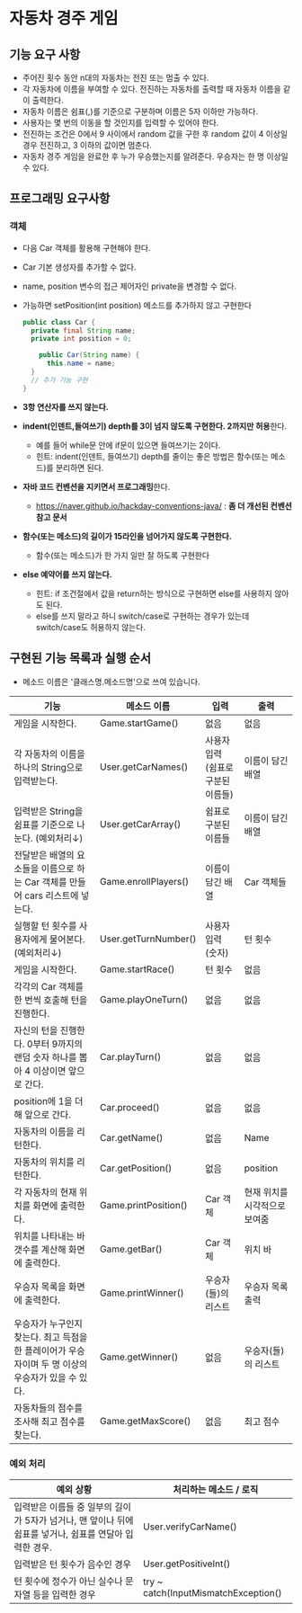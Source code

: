 # 자동차 경주 게임

## 기능 요구 사항

- 주어진 횟수 동안 n대의 자동차는 전진 또는 멈출 수 있다.
- 각 자동차에 이름을 부여할 수 있다. 전진하는 자동차를 출력할 때 자동차 이름을 같이 출력한다.
- 자동차 이름은 쉼표(,)를 기준으로 구분하며 이름은 5자 이하만 가능하다.
- 사용자는 몇 번의 이동을 할 것인지를 입력할 수 있어야 한다.
- 전진하는 조건은 0에서 9 사이에서 random 값을 구한 후 random 값이 4 이상일 경우 전진하고, 3 이하의 값이면 멈춘다.
- 자동차 경주 게임을 완료한 후 누가 우승했는지를 알려준다. 우승자는 한 명 이상일 수 있다.

## 프로그래밍 요구사항

### 객체

* 다음 Car 객체를 활용해 구현해야 한다.

* Car 기본 생성자를 추가할 수 없다.

* name, position 변수의 접근 제어자인 private을 변경할 수 없다.

* 가능하면 setPosition(int position) 메소드를 추가하지 않고 구현한다

  ```java
  public class Car {
  	private final String name;
  	private int position = 0;
  
      public Car(String name) {
  		this.name = name;
  	}
  	// 추가 기능 구현
  }
  ```

* **3항 연산자를 쓰지 않는다.**

* **indent(인덴트,들여쓰기) depth를 3이 넘지 않도록 구현한다. 2까지만 허용**한다.

  - 예를 들어 while문 안에 if문이 있으면 들여쓰기는 2이다.
  - 힌트: indent(인덴트, 들여쓰기) depth를 줄이는 좋은 방법은 함수(또는 메소드)를 분리하면 된다.

* **자바 코드 컨벤션을 지키면서 프로그래밍**한다.

  * https://naver.github.io/hackday-conventions-java/ : **좀 더 개선된 컨벤션 참고 문서**

* **함수(또는 메소드)의 길이가 15라인을 넘어가지 않도록 구현한다.**

  * 함수(또는 메소드)가 한 가지 일만 잘 하도록 구현한다

* **else 예약어를 쓰지 않는다.**

  * 힌트: if 조건절에서 값을 return하는 방식으로 구현하면 else를 사용하지 않아도 된다.
  *  else를 쓰지 말라고 하니 switch/case로 구현하는 경우가 있는데 switch/case도 허용하지 않는다.

## 구현된 기능 목록과 실행 순서

* 메소드 이름은 '클래스명.메소드명'으로 쓰여 있습니다.

| 기능                                                         | 메소드 이름          | 입력                               | 출력                          |
| ------------------------------------------------------------ | -------------------- | ---------------------------------- | ----------------------------- |
| 게임을 시작한다.                                             | Game.startGame()     | 없음                               | 없음                          |
| 각 자동차의 이름을 하나의 String으로 입력받는다.             | User.getCarNames()   | 사용자 입력 (쉼표로 구분된 이름들) | 이름이 담긴 배열              |
| 입력받은 String을 쉼표를 기준으로 나눈다. (예외처리↓)        | User.getCarArray()   | 쉼표로 구분된 이름들               | 이름이 담긴 배열              |
| 전달받은 배열의 요소들을 이름으로 하는 Car 객체를 만들어 cars 리스트에 넣는다. | Game.enrollPlayers() | 이름이 담긴 배열                   | Car 객체들                    |
| 실행할 턴 횟수를 사용자에게 물어본다. (예외처리↓)            | User.getTurnNumber() | 사용자 입력 (숫자)                 | 턴 횟수                       |
| 게임을 시작한다.                                             | Game.startRace()     | 턴 횟수                            | 없음                          |
| 각각의 Car 객체를 한 번씩 호출해 턴을 진행한다.              | Game.playOneTurn()   | 없음                               | 없음                          |
| 자신의 턴을 진행한다. 0부터 9까지의 랜덤 숫자 하나를 뽑아 4 이상이면 앞으로 간다. | Car.playTurn()       | 없음                               | 없음                          |
| position에 1을 더해 앞으로 간다.                             | Car.proceed()        | 없음                               | 없음                          |
| 자동차의 이름을 리턴한다.                                    | Car.getName()        | 없음                               | Name                          |
| 자동차의 위치를 리턴한다.                                    | Car.getPosition()    | 없음                               | position                      |
| 각 자동차의 현재 위치를 화면에 출력한다.                     | Game.printPosition() | Car 객체                           | 현재 위치를 시각적으로 보여줌 |
| 위치를 나타내는 바 갯수를 계산해 화면에 출력한다.            | Game.getBar()        | Car 객체                           | 위치 바                       |
| 우승자 목록을 화면에 출력한다.                               | Game.printWinner()   | 우승자(들)의 리스트                | 우승자 목록 출력              |
| 우승자가 누구인지 찾는다. 최고 득점을 한 플레이어가 우승자이며 두 명 이상의 우승자가 있을 수 있다. | Game.getWinner()     | 없음                               | 우승자(들)의 리스트           |
| 자동차들의 점수를 조사해 최고 점수를 찾는다.                 | Game.getMaxScore()   | 없음                               | 최고 점수                     |
### 예외 처리

| 예외 상황                                                    | 처리하는 메소드 / 로직               |
| ------------------------------------------------------------ | ------------------------------------ |
| 입력받은 이름들 중 일부의 길이가 5자가 넘거나, 맨 앞이나 뒤에 쉼표를 넣거나, 쉼표를 연달아 입력한 경우. | User.verifyCarName()                 |
| 입력받은 턴 횟수가 음수인 경우                               | User.getPositiveInt()                |
| 턴 횟수에 정수가 아닌 실수나 문자열 등을 입력한 경우         | try ~ catch(InputMismatchException() |